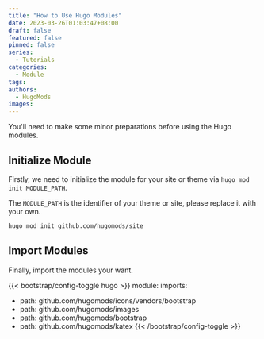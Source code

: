 ```yaml
---
title: "How to Use Hugo Modules"
date: 2023-03-26T01:03:47+08:00
draft: false
featured: false
pinned: false
series:
  - Tutorials
categories:
  - Module
tags:
authors:
  - HugoMods
images:
---
```


You'll need to make some minor preparations before using the Hugo modules.

<!--more-->

## Initialize Module

Firstly, we need to initialize the module for your site or theme via `hugo mod init MODULE_PATH`.

The `MODULE_PATH` is the identifier of your theme or site, please replace it with your own.

```sh
hugo mod init github.com/hugomods/site
```

## Import Modules

Finally, import the modules your want.

{{< bootstrap/config-toggle hugo >}}
module:
  imports:
  - path: github.com/hugomods/icons/vendors/bootstrap
  - path: github.com/hugomods/images
  - path: github.com/hugomods/bootstrap
  - path: github.com/hugomods/katex
{{< /bootstrap/config-toggle >}}
